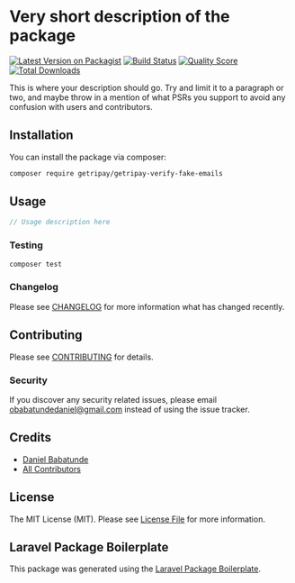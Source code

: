 # Very short description of the package

[![Latest Version on Packagist](https://img.shields.io/packagist/v/getripay/getripay-verify-fake-emails.svg?style=flat-square)](https://packagist.org/packages/getripay/getripay-verify-fake-emails)
[![Build Status](https://img.shields.io/travis/getripay/getripay-verify-fake-emails/master.svg?style=flat-square)](https://travis-ci.org/getripay/getripay-verify-fake-emails)
[![Quality Score](https://img.shields.io/scrutinizer/g/getripay/getripay-verify-fake-emails.svg?style=flat-square)](https://scrutinizer-ci.com/g/getripay/getripay-verify-fake-emails)
[![Total Downloads](https://img.shields.io/packagist/dt/getripay/getripay-verify-fake-emails.svg?style=flat-square)](https://packagist.org/packages/getripay/getripay-verify-fake-emails)

This is where your description should go. Try and limit it to a paragraph or two, and maybe throw in a mention of what PSRs you support to avoid any confusion with users and contributors.

## Installation

You can install the package via composer:

```bash
composer require getripay/getripay-verify-fake-emails
```

## Usage

``` php
// Usage description here
```

### Testing

``` bash
composer test
```

### Changelog

Please see [CHANGELOG](CHANGELOG.md) for more information what has changed recently.

## Contributing

Please see [CONTRIBUTING](CONTRIBUTING.md) for details.

### Security

If you discover any security related issues, please email obabatundedaniel@gmail.com instead of using the issue tracker.

## Credits

- [Daniel Babatunde](https://github.com/getripay)
- [All Contributors](../../contributors)

## License

The MIT License (MIT). Please see [License File](LICENSE.md) for more information.

## Laravel Package Boilerplate

This package was generated using the [Laravel Package Boilerplate](https://laravelpackageboilerplate.com).